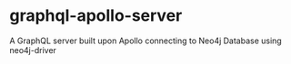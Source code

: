 # graphql-apollo-server
A GraphQL server built upon Apollo connecting to Neo4j Database using neo4j-driver
